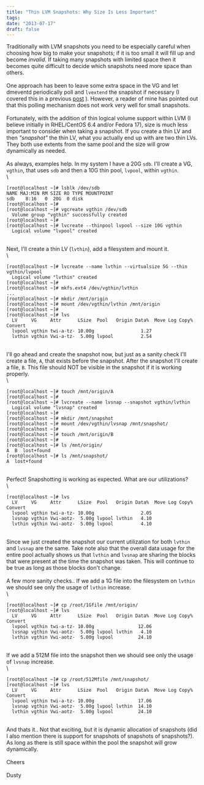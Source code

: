 ```yaml
---
title: "Thin LVM Snapshots: Why Size Is Less Important"
tags:
date: "2013-07-17"
draft: false
---
```


Traditionally with LVM snapshots you need to be especially careful when
choosing how big to make your snapshots; if it is too small it will fill
up and become *invalid*. If taking many snapshots with limited space
then it becomes quite difficult to decide which snapshots need more
space than others.\
\
One approach has been to leave some extra space in the VG and let
dmeventd periodically poll and `lvextend` the snapshot if necessary (I
covered this in a previous
[post](/2012/03/04/automatically-extend-lvm-snapshots/) ). However, a
reader of mine has pointed out that this polling mechanism does not work
very well for small snapshots.\
\
Fortunately, with the addition of thin logical volume support within LVM
(I believe initially in RHEL/CentOS 6.4 and/or Fedora 17), size is much
less important to consider when taking a snapshot. If you create a thin
LV and then *"snapshot"* the thin LV, what you actually end up with are
two thin LVs. They both use extents from the same pool and the size will
grow dynamically as needed.\
\
As always, examples help. In my system I have a 20G `sdb`. I'll create a
VG, `vgthin`, that uses `sdb` and then a 10G thin pool, `lvpool`, within
`vgthin`.\
\

```nohighlight
[root@localhost ~]# lsblk /dev/sdb
NAME MAJ:MIN RM SIZE RO TYPE MOUNTPOINT
sdb    8:16   0  20G  0 disk 
[root@localhost ~]# 
[root@localhost ~]# vgcreate vgthin /dev/sdb
  Volume group "vgthin" successfully created
[root@localhost ~]# 
[root@localhost ~]# lvcreate --thinpool lvpool --size 10G vgthin
  Logical volume "lvpool" created
```

\
Next, I'll create a thin LV (`lvthin`), add a filesystem and mount it.\
\

```nohighlight
[root@localhost ~]# lvcreate --name lvthin --virtualsize 5G --thin vgthin/lvpool
  Logical volume "lvthin" created
[root@localhost ~]# 
[root@localhost ~]# mkfs.ext4 /dev/vgthin/lvthin 
...
[root@localhost ~]# mkdir /mnt/origin
[root@localhost ~]# mount /dev/vgthin/lvthin /mnt/origin
[root@localhost ~]#  
[root@localhost ~]# lvs
  LV     VG     Attr      LSize  Pool   Origin Data%  Move Log Copy%  Convert
  lvpool vgthin twi-a-tz- 10.00g                 1.27                        
  lvthin vgthin Vwi-a-tz-  5.00g lvpool          2.54                        
```

\
I'll go ahead and create the snapshot now, but just as a sanity check
I'll create a file, `A`, that exists before the snapshot. After the
snapshot I'll create a file, `B`. This file should NOT be visible in the
snapshot if it is working properly.\
\

```nohighlight
[root@localhost ~]# touch /mnt/origin/A
[root@localhost ~]# 
[root@localhost ~]# lvcreate --name lvsnap --snapshot vgthin/lvthin 
  Logical volume "lvsnap" created
[root@localhost ~]# 
[root@localhost ~]# mkdir /mnt/snapshot
[root@localhost ~]# mount /dev/vgthin/lvsnap /mnt/snapshot/
[root@localhost ~]# 
[root@localhost ~]# touch /mnt/origin/B
[root@localhost ~]# 
[root@localhost ~]# ls /mnt/origin/
A  B  lost+found
[root@localhost ~]# ls /mnt/snapshot/
A  lost+found
```

\
Perfect! Snapshotting is working as expected. What are our
utilizations?\
\

```nohighlight
[root@localhost ~]# lvs
  LV     VG     Attr      LSize  Pool   Origin Data%  Move Log Copy%  Convert
  lvpool vgthin twi-a-tz- 10.00g                 2.05                        
  lvsnap vgthin Vwi-aotz-  5.00g lvpool lvthin   4.10                        
  lvthin vgthin Vwi-aotz-  5.00g lvpool          4.10                        
```

\
Since we just created the snapshot our current utilization for both
`lvthin` and `lvsnap` are the same. Take note also that the overall data
usage for the entire pool actually shows us that `lvthin` and `lvsnap`
are sharing the blocks that were present at the time the snapshot was
taken. This will continue to be true as long as those blocks don't
change.\
\
A few more sanity checks.. If we add a 1G file into the filesystem on
`lvthin` we should see only the usage of `lvthin` increase.\
\

```nohighlight
[root@localhost ~]# cp /root/1Gfile /mnt/origin/
[root@localhost ~]# lvs
  LV     VG     Attr      LSize  Pool   Origin Data%  Move Log Copy%  Convert
  lvpool vgthin twi-a-tz- 10.00g                12.06                        
  lvsnap vgthin Vwi-aotz-  5.00g lvpool lvthin   4.10                        
  lvthin vgthin Vwi-aotz-  5.00g lvpool         24.10                        
```

\
If we add a 512M file into the snapshot then we should see only the
usage of `lvsnap` increase.\
\

```nohighlight
[root@localhost ~]# cp /root/512Mfile /mnt/snapshot/
[root@localhost ~]# lvs
  LV     VG     Attr      LSize  Pool   Origin Data%  Move Log Copy%  Convert
  lvpool vgthin twi-a-tz- 10.00g                17.06                        
  lvsnap vgthin Vwi-aotz-  5.00g lvpool lvthin  14.10                        
  lvthin vgthin Vwi-aotz-  5.00g lvpool         24.10                        
```

\
And thats it.. Not that exciting, but it is dynamic allocation of
snapshots (did I also mention there is support for snapshots of
snapshots of snapshots?). As long as there is still space within the
pool the snapshot will grow dynamically.\
\
Cheers\
\
Dusty
